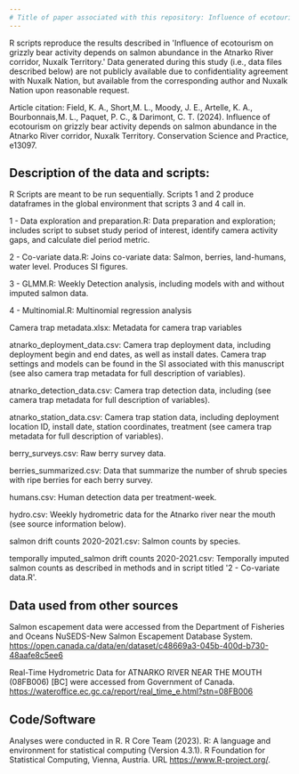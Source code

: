 ```yaml
---
# Title of paper associated with this repository: Influence of ecotourism on grizzly bear activity depends on salmon abundance in the Atnarko River corridor, Nuxalk Territory
---
```


R scripts reproduce the results described in 'Influence of ecotourism on grizzly bear activity depends on salmon abundance in the Atnarko River corridor, Nuxalk Territory.' Data generated during this study (i.e., data files described below) are not publicly available due to confidentiality agreement with Nuxalk Nation, but available from the corresponding author and Nuxalk Nation upon reasonable request.

Article citation: Field, K. A., Short,M. L., Moody, J. E., Artelle, K. A., Bourbonnais,M. L., Paquet, P. C., & Darimont, C. T. (2024). Influence of ecotourism on grizzly bear activity depends on salmon abundance in the Atnarko River corridor, Nuxalk Territory. Conservation Science and Practice, e13097.

## Description of the data and scripts:
R Scripts are meant to be run sequentially. Scripts 1 and 2 produce dataframes in the global environment that scripts 3 and 4 call in. 

1 - Data exploration and preparation.R:
Data preparation and exploration; includes script to subset study period of interest, identify camera activity gaps, and calculate diel period metric. 

2 - Co-variate data.R:
Joins co-variate data: Salmon, berries, land-humans, water level.
Produces SI figures. 

3 - GLMM.R:
Weekly Detection analysis, including models with and without imputed salmon data. 

4 - Multinomial.R:
Multinomial regression analysis

Camera trap metadata.xlsx:
Metadata for camera trap variables

atnarko_deployment_data.csv:
Camera trap deployment data, including deployment begin and end dates, as well as install dates. Camera trap settings and models can be found in the SI associated with this manuscript (see also camera trap metadata for full description of variables).

atnarko_detection_data.csv:
Camera trap detection data, including (see camera trap metadata for full description of variables). 

atnarko_station_data.csv:
Camera trap station data, including deployment location ID, install date, station coordinates, treatment (see camera trap metadata for full description of variables). 

berry_surveys.csv: 
Raw berry survey data.

berries_summarized.csv:
Data that summarize the number of shrub species with ripe berries for each berry survey. 

humans.csv:
Human detection data per treatment-week. 

hydro.csv:
Weekly hydrometric data for the Atnarko river near the mouth (see source information below). 

salmon drift counts 2020-2021.csv:
Salmon counts by species.

temporally imputed_salmon drift counts 2020-2021.csv:
Temporally imputed salmon counts as described in methods and in script titled '2 - Co-variate data.R'. 

## Data used from other sources
Salmon escapement data were accessed from the Department of Fisheries and Oceans NuSEDS-New Salmon Escapement Database System. https://open.canada.ca/data/en/dataset/c48669a3-045b-400d-b730-48aafe8c5ee6

Real-Time Hydrometric Data for ATNARKO RIVER NEAR THE MOUTH (08FB006) [BC] were accessed from Government of Canada.
https://wateroffice.ec.gc.ca/report/real_time_e.html?stn=08FB006 

## Code/Software
Analyses were conducted in R.
R Core Team (2023). R: A language and environment for statistical
computing (Version 4.3.1). R Foundation for Statistical Computing, Vienna, Austria.
URL https://www.R-project.org/.
